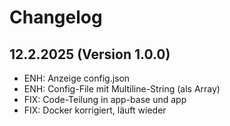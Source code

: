 # Changelog

## 12.2.2025 (Version 1.0.0)

* ENH: Anzeige config.json
* ENH: Config-File mit Multiline-String (als Array)
* FIX: Code-Teilung in app-base und app
* FIX: Docker korrigiert, läuft wieder


